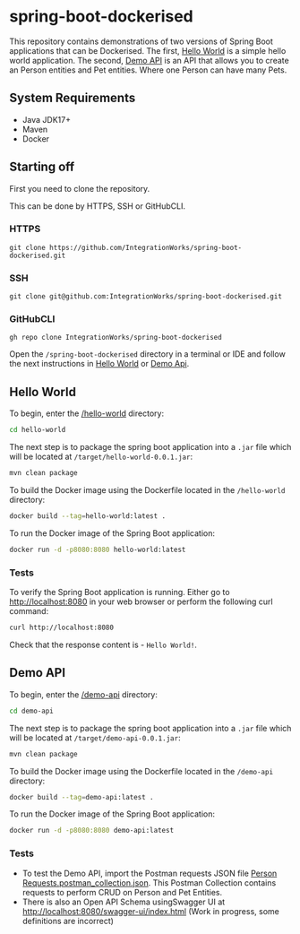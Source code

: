 # spring-boot-dockerised

This repository contains demonstrations of two versions of Spring Boot applications that can be Dockerised. The first, [Hello World](#hello-world) is a simple hello world application. The second, [Demo API](#demo-api) is an API that allows you to create an Person entities and Pet entities. Where one Person can have many Pets.

## System Requirements

- Java JDK17+
- Maven
- Docker

## Starting off

First you need to clone the repository.

This can be done by HTTPS, SSH or GitHubCLI.

### HTTPS

```
git clone https://github.com/IntegrationWorks/spring-boot-dockerised.git
```

### SSH

```
git clone git@github.com:IntegrationWorks/spring-boot-dockerised.git
```

### GitHubCLI
```
gh repo clone IntegrationWorks/spring-boot-dockerised
```

Open the `/spring-boot-dockerised` directory in a terminal or IDE and follow the next instructions in [Hello World](#hello-world) or [Demo Api](#demo-api).


## Hello World

To begin, enter the [/hello-world](/hello-world) directory:

```bash
cd hello-world
```

The next step is to package the spring boot application into a `.jar` file which will be located at `/target/hello-world-0.0.1.jar`:

```bash
mvn clean package
```

To build the Docker image using the Dockerfile located in the `/hello-world` directory:


```bash
docker build --tag=hello-world:latest .
```

To run the Docker image of the Spring Boot application:


```bash
docker run -d -p8080:8080 hello-world:latest
```
### Tests
To verify the Spring Boot application is running. Either go to [http://localhost:8080](http://localhost:8080) in your web browser or perform the following curl command:

```bash
curl http://localhost:8080
```
Check that the response content is - `Hello World!`.

## Demo API

To begin, enter the [/demo-api](/demo-api) directory:

```bash
cd demo-api
```

The next step is to package the spring boot application into a `.jar` file which will be located at `/target/demo-api-0.0.1.jar`:

```bash
mvn clean package
```

To build the Docker image using the Dockerfile located in the `/demo-api` directory:


```bash
docker build --tag=demo-api:latest .
```

To run the Docker image of the Spring Boot application:


```bash
docker run -d -p8080:8080 demo-api:latest
```
### Tests
- To test the Demo API, import the Postman requests JSON file [Person Requests.postman_collection.json](/demo-api/Demo%20API%20Requests.postman_collection.json). This Postman Collection contains requests to perform CRUD on Person and Pet Entities.  
- There is also an Open API Schema usingSwagger UI at [http://localhost:8080/swagger-ui/index.html](http://localhost:8080/swagger-ui/index.html) (Work in progress, some definitions are incorrect)
